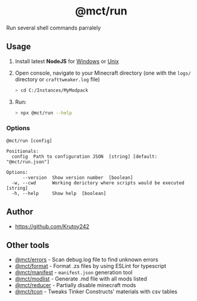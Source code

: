 <h1 align="center">@mct/run</h1>

Run several shell commands parralely

<!-- extended_desc --><!-- /extended_desc -->

## Usage

1. Install latest **NodeJS** for [Windows](https://nodejs.org/en/download/current/) or [Unix](https://nodejs.org/en/download/package-manager/)

2. Open console, navigate to your Minecraft directory (one with the `logs/` directory or `crafttweaker.log` file)
   ```sh
   > cd C:/Instances/MyModpack
   ```

3. Run:
    ```sh
    > npx @mct/run --help
    ```

### Options

```shell
@mct/run [config]

Positionals:
  config  Path to configuration JSON  [string] [default: "@mct/run.json"]

Options:
      --version  Show version number  [boolean]
  -w, --cwd      Working derictory where scripts would be executed  [string]
  -h, --help     Show help  [boolean]
```

## Author

* https://github.com/Krutoy242

## Other tools


* [@mct/errors](https://github.com/Krutoy242/mc-tools/tree/master/packages/errors) - Scan debug.log file to find unknown errors
* [@mct/format](https://github.com/Krutoy242/mc-tools/tree/master/packages/format) - Format .zs files by using ESLint for typescript
* [@mct/manifest](https://github.com/Krutoy242/mc-tools/tree/master/packages/manifest) - `manifest.json` generation tool
* [@mct/modlist](https://github.com/Krutoy242/mc-tools/tree/master/packages/modlist) - Generate .md file with all mods listed
* [@mct/reducer](https://github.com/Krutoy242/mc-tools/tree/master/packages/reducer) - Partially disable minecraft mods
* [@mct/tcon](https://github.com/Krutoy242/mc-tools/tree/master/packages/tcon) - Tweaks Tinker Constructs' materials with csv tables
